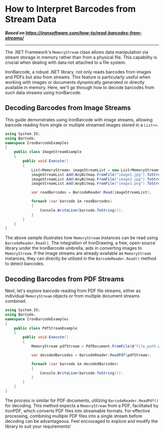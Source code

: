 # How to Interpret Barcodes from Stream Data

***Based on <https://ironsoftware.com/how-to/read-barcodes-from-streams/>***


---

The .NET Framework's `MemoryStream` class allows data manipulation via stream storage in memory rather than from a physical file. This capability is crucial when dealing with data not attached to a file system.

IronBarcode, a robust .NET library, not only reads barcodes from images and PDFs but also from streams. This feature is particularly useful when working with images or documents dynamically generated or directly available in memory. Here, we'll go through how to decode barcodes from such data streams using IronBarcode.

## Decoding Barcodes from Image Streams

This guide demonstrates using IronBarcode with image streams, allowing barcode reading from single or multiple streamed images stored in a `List<>`.

```cs
using System.IO;
using BarCode;
namespace IronBarcodeExamples
{
    public class ImageStreamExample
    {
        public void Execute()
        {
            List<MemoryStream> imageStreamList = new List<MemoryStream>();
            imageStreamList.Add(AnyBitmap.FromFile("image1.jpg").ToStream());
            imageStreamList.Add(AnyBitmap.FromFile("image2.jpg").ToStream());
            imageStreamList.Add(AnyBitmap.FromFile("image3.png").ToStream());

            var readBarcodes = BarcodeReader.Read(imageStreamList);

            foreach (var barcode in readBarcodes)
            {
                Console.WriteLine(barcode.ToString());
            }
        }
    }
}
```

The above sample illustrates how `MemoryStream` instances can be read using `BarcodeReader.Read()`. The integration of IronDrawing, a free, open-source library under the IronBarcode umbrella, aids in converting images to `MemoryStream`. If the image streams are already available as `MemoryStream` instances, they can directly be utilized in the `BarcodeReader.Read()` method to detect barcodes.

## Decoding Barcodes from PDF Streams

Next, let's explore barcode reading from PDF file streams, either as individual `MemoryStream` objects or from multiple document streams combined.

```cs
using System.IO;
using BarCode;
namespace IronBarcodeExamples
{
    public class PdfStreamExample
    {
        public void Execute()
        {
            MemoryStream pdfStream = PdfDocument.FromFile(@"file_path.pdf").Stream;

            var decodedBarcodes = BarcodeReader.ReadPdf(pdfStream);

            foreach (var barcode in decodedBarcodes)
            {
                Console.WriteLine(barcode.ToString());
            }
        }
    }
}
```

The process is similar for PDF documents, utilizing `BarcodeReader.ReadPdf()` for decoding. This method expects a `MemoryStream` from a PDF, facilitated by IronPDF, which converts PDF files into streamable formats. For effective processing, combining multiple PDF files into a single stream before decoding can be advantageous. Feel encouraged to explore and modify the library to suit your requirements!